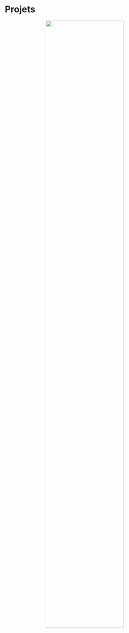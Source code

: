 # **Projets**

<center><img src="https://files.realpython.com/media/13-Python-Projects-for-Intermediate-Developers_Watermarked.bb98d44bdb10.jpg" width="70%"></center>

